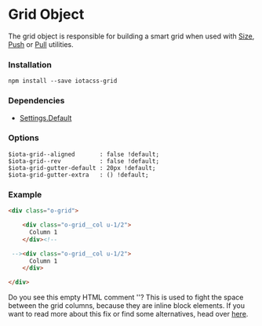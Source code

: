 # Grid Object #

The grid object is responsible for building a smart grid when used with [Size](https://github.com/iotacss/utilities.size), [Push](https://github.com/iotacss/utilities.push) or [Pull](https://github.com/iotacss/utilities.push) utilities.


### Installation ###

```
npm install --save iotacss-grid
```


### Dependencies ###

* [Settings.Default](https://github.com/iotacss/settings.default)


### Options ###

```
$iota-grid--aligned       : false !default;
$iota-grid--rev           : false !default;
$iota-grid-gutter-default : 20px !default;
$iota-grid-gutter-extra   : () !default;
```


### Example

```html
<div class="o-grid">

    <div class="o-grid__col u-1/2">
      Column 1
    </div><!--

 --><div class="o-grid__col u-1/2">
      Column 1
    </div>

</div>
```

Do you see this empty HTML comment '<!-- -->'? This is used to fight the space between the grid columns, because they are inline block elements. If you want to read more about this fix or find some alternatives, head over [here](https://css-tricks.com/fighting-the-space-between-inline-block-elements/).
